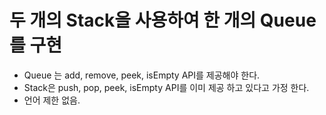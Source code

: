 두 개의 Stack을 사용하여 한 개의 Queue를 구현
=====================================

* Queue 는 add, remove, peek, isEmpty API를 제공해야 한다.
* Stack은 push, pop, peek, isEmpty API를 이미 제공 하고 있다고 가정 한다.
* 언어 제한 없음.